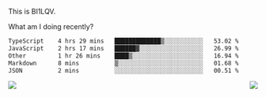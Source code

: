 This is BI1LQV.

What am I doing recently?

<!--START_SECTION:waka-->

```txt
TypeScript    4 hrs 29 mins   █████████████▒░░░░░░░░░░░   53.02 %
JavaScript    2 hrs 17 mins   ██████▓░░░░░░░░░░░░░░░░░░   26.99 %
Other         1 hr 26 mins    ████▒░░░░░░░░░░░░░░░░░░░░   16.94 %
Markdown      8 mins          ▒░░░░░░░░░░░░░░░░░░░░░░░░   01.68 %
JSON          2 mins          ░░░░░░░░░░░░░░░░░░░░░░░░░   00.51 %
```

<!--END_SECTION:waka-->
<img align="right" src="https://github-readme-stats.vercel.app/api?username=bi1lqv&show_icons=true&count_private=true">

<img src="https://metrics.lecoq.io/bi1lqv?template=classic&base.activity=0&base.community=0&base.repositories=0&base.metadata=0&isocalendar=1&base=header%2C%20activity%2C%20community%2C%20repositories%2C%20metadata&base.indepth=false&base.hireable=false&isocalendar=false&isocalendar.duration=full-year&config.timezone=Asia%2FShanghai">
